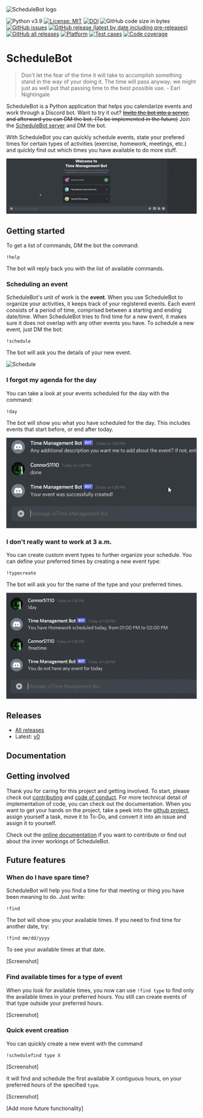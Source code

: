 ![ScheduleBot logo](https://raw.githubusercontent.com/lyonva/ScheduleBot/main/docs/img/banner.png)

![Python v3.9](https://img.shields.io/badge/python-v3.9-blue)
[![License: MIT](https://img.shields.io/badge/License-MIT-yellow.svg)](https://opensource.org/licenses/MIT)
[![DOI](https://zenodo.org/badge/419116957.svg)](https://zenodo.org/badge/latestdoi/419116957)
![GitHub code size in bytes](https://img.shields.io/github/languages/code-size/lyonva/ScheduleBot)
[![GitHub issues](https://img.shields.io/github/issues/lyonva/ScheduleBot)](https://github.com/lyonva/ScheduleBot/issues)
[![GitHub release (latest by date including pre-releases)](https://img.shields.io/github/v/release/lyonva/ScheduleBot?include_prereleases)](https://github.com/lyonva/ScheduleBot/releases)
[![GitHub all releases](https://img.shields.io/github/downloads/lyonva/ScheduleBot/total)](https://github.com/lyonva/ScheduleBot/releases)
[![Platform](https://img.shields.io/badge/platform-discord-blue)](https://discord.com/)
[![Test cases](https://github.com/lyonva/ScheduleBot/actions/workflows/python-app.yml/badge.svg)](https://github.com/lyonva/ScheduleBot/actions/workflows/python-app.yml)
[![Code coverage](https://raw.githubusercontent.com/lyonva/ScheduleBot/main/docs/img/coverage.svg)](https://github.com/lyonva/ScheduleBot/actions/workflows/python-app.yml)

# ScheduleBot

> Don't let the fear of the time it will take to accomplish something stand in the way of your doing it. The time will pass anyway; we might just as well put that passing time to the best possible use. - Earl Nightingale

ScheduleBot is a Python application that helps you calendarize events and work through a Discord bot. Want to try it out? ~~[Invite the bot into a server](https://discord.com/api/oauth2/authorize?client_id=884865269867102249&permissions=534723951680&scope=bot), and afterward you can DM the bot. (To be implemented in the future)~~ Join the [ScheduleBot server](https://discord.gg/xRaact5GmH) and DM the bot.

With ScheduleBot you can quickly schedule events, state your prefered times for certain types of activities (exercise, homework, meetings, etc.) and quickly find out which times you have available to do more stuff.

![Setup](docs/img/Startup.gif)

## Getting started

To get a list of commands, DM the bot the command:

```
!help
```

The bot will reply back you with the list of available commands.

### **Scheduling an event**

ScheduleBot's unit of work is the **event**. When you use ScheduleBot to organize your activities, it keeps track of your registered events. Each event consists of a period of time, comprised between a starting and ending date/time. When ScheduleBot tries to find time for a new event, it makes sure it does not overlap with any other events you have. To schedule a new event, just DM the bot:

```
!schedule
```

The bot will ask you the details of your new event.

![Schedule](docs/img/Schedule.gif)

### **I forgot my agenda for the day**

You can take a look at your events scheduled for the day with the command:

```
!day
```

The bot will show you what you have scheduled for the day. This includes events that start before, or end after today.

![Day](docs/img/Day.gif)

### **I don't really want to work at 3 a.m.**

You can create custom event types to further organize your schedule. You can define your preferred times by creating a new event type:

```
!typecreate
```

The bot will ask you for the name of the type and your preferred times.

![Type Create](docs/img/Type%20Create.gif)


## Releases

-   [All releases](https://github.com/lyonva/ScheduleBot/releases)
-   Latest: [v0](https://github.com/lyonva/ScheduleBot/releases/tag/v0)

## Documentation

## Getting involved

Thank you for caring for this project and getting involved. To start, please check out [contributing](https://github.com/lyonva/ScheduleBot/blob/main/CONTRIBUTING.md) and [code of conduct](https://github.com/lyonva/ScheduleBot/blob/main/CODE_OF_CONDUCT.md). For more technical detail of implementation of code, you can check out the documentation. When you want to get your hands on the project, take a peek into the [github project](https://github.com/lyonva/ScheduleBot/projects/1), assign yourself a task, move it to To-Do, and convert it into an issue and assign it to yourself.

Check out the [online documentation](https://lyonva.github.io/ScheduleBot/) if you want to contribute or find out about the inner workings of ScheduleBot.

## Future features

### **When do I have spare time?**

ScheduleBot will help you find a time for that meeting or thing you have been meaning to do. Just write:

```
!find
```

The bot will show you your available times. If you need to find time for another date, try:

```
!find mm/dd/yyyy
```

To see your available times at that date.

\[Screenshot\]


### Find available times for a type of event
When you look for available times, you now can use `!find type` to find only the available times in your preferred hours. You still can create events of that type outside your preferred hours.

\[Screenshot\]

### Quick event creation

You can quickly create a new event with the command

```
!schedulefind type X
```

\[Screenshot\]

It will find and schedule the first available X contiguous hours, on your preferred hours of the specified `type`.

\[Screenshot\]

\[Add more future functionality\]
